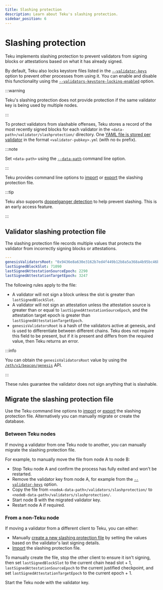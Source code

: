 ```yaml
---
title: Slashing protection
description: Learn about Teku's slashing protection.
sidebar_position: 6
---
```


# Slashing protection

Teku implements slashing protection to prevent validators from signing blocks or attestations based on what it has already signed.

By default, Teku also locks keystore files listed in the [`--validator-keys`](../reference/cli/index.md#validator-keys) option to prevent other processes from using it. You can enable and disable this functionality using the [`--validators-keystore-locking-enabled`](../reference/cli/index.md#validators-keystore-locking-enabled) option.

:::warning

Teku's slashing protection does not provide protection if the same validator key is being used by multiple nodes.

:::

To protect validators from slashable offenses, Teku stores a record of the most recently signed blocks for each validator in the `<data-path>/validator/slashprotection/` directory. One [YAML file is stored per validator] in the format `<validator-pubkey>.yml` (with no `0x` prefix).

:::note

Set `<data-path>` using the [`--data-path`](../reference/cli/index.md#data-path) command line option.

:::

Teku provides command line options to [import] or [export] the slashing protection file.

:::tip

Teku also supports [doppelganger detection](../how-to/enable-doppelganger-detection.md) to help prevent slashing. This is an early access feature.

:::

## Validator slashing protection file

The slashing protection file records multiple values that protects the validator from incorrectly signing blocks or attestations.

```yaml title="Example"
---
genesisValidatorsRoot: "0x9436e8a630e3162b7ed4f449b12b8a5a368a4b95bc46b941ae65c11613bfa4c1"
lastSignedBlockSlot: 71090
lastSignedAttestationSourceEpoch: 2290
lastSignedAttestationTargetEpoch: 3247
```

The following rules apply to the file:

- A validator will not sign a block unless the slot is greater than `lastSignedBlockSlot`.
- A validator will not sign an attestation unless the attestation source is greater than or equal to `lastSignedAttestationSourceEpoch`, and the attestation target epoch is greater than `lastSignedAttestationTargetEpoch`.
- `genesisValidatorsRoot` is a hash of the validators active at genesis, and is used to differentiate between different chains. Teku does not require this field to be present, but if it is present and differs from the required value, then Teku returns an error.

:::info

You can obtain the `genesisValidatorsRoot` value by using the [`/eth/v1/beacon/genesis`](https://consensys.github.io/teku/#operation/getEthV1BeaconGenesis) API.

:::

These rules guarantee the validator does not sign anything that is slashable.

## Migrate the slashing protection file

Use the Teku command line options to [import] or [export] the slashing protection file. Alternatively you can manually migrate or create the database.

### Between Teku nodes

If moving a validator from one Teku node to another, you can manually migrate the slashing protection file.

For example, to manually move the file from node A to node B:

- Stop Teku node A and confirm the process has fully exited and won't be restarted.
- Remove the validator key from node A, for example from the [`--validator-keys`](../reference/cli/index.md#validator-keys) option.
- Copy the file from `<nodeA-data-path>/validators/slashprotection/` to `<nodeB-data-path>/validators/slashprotection/`.
- Start node B with the migrated validator key.
- Restart node A if required.

### From a non-Teku node

If moving a validator from a different client to Teku, you can either:

- Manually [create a new slashing protection file] by setting the values based on the validator's last signing details.
- [Import] the slashing protection file.

To manually create the file, stop the other client to ensure it isn't signing, then set `lastSignedBlockSlot` to the current chain head slot + 1, `lastSignedAttestationSourceEpoch` to the current justified checkpoint, and set `lastSignedAttestationTargetEpoch` to the current epoch + 1.

Start the Teku node with the validator key.

<!-- links -->

[YAML file is stored per validator]: #validator-slashing-protection-file
[create a new slashing protection file]: #validator-slashing-protection-file
[import]: ../how-to/prevent-slashing.md#import-a-slashing-protection-file
[export]: ../how-to/prevent-slashing.md#export-a-slashing-protection-file
